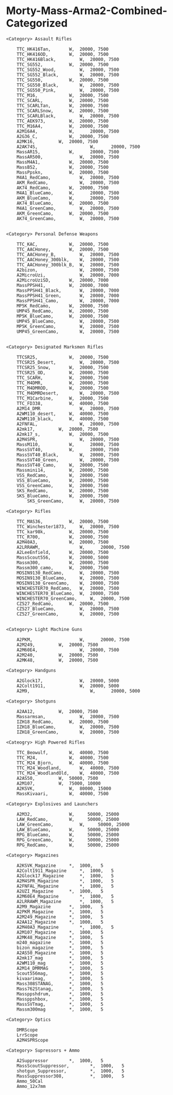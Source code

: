# Morty-Mass-Arma2-Combined-Categorized

    <Category> Assault Rifles
    
        TTC_HK416Tan, 		W, 	20000, 7500
	    TTC_HK416OD, 		W, 	20000, 7500
	    TTC_HK416Black, 		W, 	20000, 7500
        TTC_SG552, 			W, 	20000, 7500
	    TTC_SG552_Wood, 		W, 	20000, 7500
	    TTC_SG552_Black, 		W, 	20000, 7500
  	    TTC_SG550, 			W, 	20000, 7500
  	    TTC_SG550_Black, 		W, 	20000, 7500
  	    TTC_SG550_Pink, 		W, 	20000, 7500
  	    TTC_M16, 			W, 	20000, 7500
  	    TTC_SCARL, 			W, 	20000, 7500
  	    TTC_SCARLTan, 		W, 	20000, 7500
  	    TTC_SCARLSnow, 		W, 	20000, 7500
  	    TTC_SCARLBlack, 		W, 	20000, 7500
        TTC_AEK973, 		W, 	20000, 7500
        TTC_M16A4, 			W, 	20000, 7500
        A2M16A4,			W,      20000, 7500
        A2G36_C,			W,	20000, 7500
        A2MK16,			W,	20000, 7500
	    A2AK74S,                    W,      20000, 7500
	    MassAR15,			W,      20000, 7500
	    MassAR500,		        W,	20000, 7500
	    MassM4A1,			W,	20000, 7500
	    MassB52,			W,	20000, 7500	
	    MassPpskn,			W,	20000, 7500
	    M4A1_RedCamo,     		W, 	20000, 7500
	    AKM_RedCamo,      		W, 	20000, 7500
	    AK74_RedCamo, 		W, 	20000, 7500
	    M4A1_BlueCamo, 		W,      20000, 7500
	    AKM_BlueCamo, 		W,      20000, 7500
	    AK74_BlueCamo, 		W, 	20000, 7500
	    M4A1_GreenCamo, 		W, 	20000, 7500
	    AKM_GreenCamo, 		W, 	20000, 7500
	    AK74_GreenCamo, 		W, 	20000, 7500
	    
	
    <Category> Personal Defense Weapons
    
        TTC_KAC, 			W, 	20000, 7500
	    TTC_AACHoney, 		W, 	20000, 7500
	    TTC_AACHoney_B, 		W, 	20000, 7500
	    TTC_AACHoney_300blk, 	W, 	20000, 7500
	    TTC_AACHoney_300blk_B, 	W, 	20000, 7500
        A2bizon,		        W,	20000, 7500
	    A2MicroUzi,		        W,	20000, 7000
	    A2MicroUziSD,		W,	20000, 7000
	    MassPPSH41,			W,	20000, 7000	
	    MassPPSH41_Black,		W,	20000, 7000	
	    MassPPSH41_Green,		W,	20000, 7000	
	    MassPPSH41_Camo,		W,	20000, 7000
	    MP5K_RedCamo, 		W, 	20000, 7500
	    UMP45_RedCamo, 		W, 	20000, 7500
	    MP5K_BlueCamo, 		W, 	20000, 7500
	    UMP45_BlueCamo, 		W, 	20000, 7500
	    MP5K_GreenCamo, 		W, 	20000, 7500
	    UMP45_GreenCamo, 		W, 	20000, 7500
	
   
    <Category> Designated Marksmen Rifles
    
        TTCSR25, 			W, 	20000, 7500
	    TTCSR25_Desert, 		W, 	20000, 7500
	    TTCSR25_Snow, 		W, 	20000, 7500
	    TTCSR25_OD, 		W, 	20000, 7500
        TTC_SCARH, 			W, 	20000, 7500
        TTC_M4DMR, 			W, 	20000, 7500
	    TTC_M4DMROD, 		W, 	20000, 7500
	    TTC_M4DMRDesert, 		W, 	20000, 7500
	    TTC_M1Carbine, 		W, 	20000, 7500
	    TTC_FD338, 			W, 	40000, 7500
	    A2M14_DMR         		W, 	20000, 7500
	    A2WM110_desert,		W,	40000, 7500
	    A2WM110_black,		W,	40000, 7500
	    A2FNFAL,		        W,	20000, 7500
	    A2mk17,			W,	20000, 7500
	    A2mk17_s,			W,	20000, 7500
	    A2M4SPR,		        W,	20000, 7500
	    MassM110,			W,      20000, 7500
	    MassSVT40,			W,      20000, 7500	
	    MassSVT40_Black,		W,	20000, 7500
	    MassSVT40_Green,		W,	20000, 7500
	    MassSVT40_Camo,		W,	20000, 7500
	    Massmini14,			W,	20000, 7500
	    VSS_RedCamo, 		W, 	20000, 7500
	    VSS_BlueCamo,	 	W, 	20000, 7500
	    VSS_GreenCamo, 		W, 	20000, 7500
	    SKS_RedCamo, 		W, 	20000, 7500
	    SKS_BlueCamo, 		W, 	20000, 7500
            SKS_GreenCamo, 		W, 	20000, 7500
      
    <Category> Rifles
    
        TTC_MAS36, 			W, 	20000, 7500
	    TTC_Winchester1873, 	W, 	20000, 7500
	    TTC_kar98k, 		W, 	20000, 7500
	    TTC_R700, 			W, 	20000, 7500
	    A2M40A3,			W,	20000, 7500
	    A2LRRAWM,           	W,      20000, 7500
	    A2LeeEnfield,		W,	20000, 7500
	    MassScout556,		W,	20000, 5000
	    Massm300,			W,	20000, 7500	
	    Massm300_camo,		W,	20000, 7500
	    MOSIN9130_RedCamo, 		W, 	20000, 7500
	    MOSIN9130_BlueCamo, 	W, 	20000, 7500
	    MOSIN9130_GreenCamo, 	W, 	20000, 7500
	    WINCHESTER70_RedCamo, 	W, 	20000, 7500
	    WINCHESTER70_BlueCamo, 	W, 	20000, 7500
	    WINCHESTER70_GreenCamo, 	W, 	20000, 7500
	    CZ527_RedCamo, 		W, 	20000, 7500
	    CZ527_BlueCamo, 		W, 	20000, 7500
	    CZ527_GreenCamo, 		W, 	20000, 7500
	    
	   
    <Category> Light Machine Guns
    
        A2PKM,              	W,      20000, 7500
	    A2M249,		   	W,	20000, 7500
	    A2M60E4,		        W,	20000, 7500
	    A2M240,			W,	20000, 7500
	    A2MK48,			W,	20000, 7500
		
    <Category> Handguns
    
        A2Glock17,		    	W,	20000, 5000
	    A2Colt1911,		    	W,	20000, 5000
	    A2M9,                       W,      20000, 5000
	 
    <Category> Shotguns
    
        A2AA12,			W,	20000, 7500
	    Massarmsan,		        W,	20000, 7500
	    IZH18_RedCamo, 		W, 	20000, 7500
	    IZH18_BlueCamo, 		W, 	20000, 7500
	    IZH18_GreenCamo, 		W, 	20000, 7500

    <Cateogry> High Powered Rifles
    	
	    TTC_Beowulf, 		W, 	40000, 7500
	    TTC_M24, 			W, 	40000, 7500
	    TTC_M24_Bjorn, 		W, 	40000, 7500
	    TTC_M24_Woodland, 		W, 	40000, 7500
	    TTC_M24_WoodlandOld, 	W, 	40000, 7500
	    A2AS50,			W,	50000, 7500
	    A2M107,			W,	75000, 10000
	    A2KSVK,		    	W,	80000, 15000
	    MassKivaari,		W,	40000, 7500	

    <Category> Explosives and Launchers
    
        A2M32,		    	W,     50000, 25000
	    LAW_RedCamo, 		W,     50000, 25000
	    LAW_GreenCamo,  		W,     50000, 25000
	    LAW_BlueCamo,		W,     50000, 25000
	    RPG_BlueCamo, 		W,     50000, 25000
	    RPG_GreenCamo,		W,     50000, 25000
	    RPG_RedCamo, 		W,     50000, 25000
	    
    <Category> Magazines
    
        A2KSVK_Magazine		*,	1000,	5
        A2Colt1911_Magazine		*,	1000,	5
        A2Glock17_Magazine		*,	1000,	5
        A2M4SPR_Magazine		*,	1000,	5
        A2FNFAL_Magazine		*,	1000,	5
        A2UZI_Magazine		*,	1000,	5
        A2M60E4_Magazine		*,	1000,	5
        A2LRRAWM_Magazine		*,	1000,	5
        A2M9_Magazine		*,	1000,	5
        A2PKM_Magazine		*,	1000,	5
        A2M249_Magazine		*,	1000,	5
        A2AA12_Magazine		*,	1000,	5
        A2M40A3_Magazine		*,	1000,	5
        A2M107_Magazine		*,	1000,	5
        A2MK48_Magazine		*,	1000,	5
        m240_magazine		*,	1000,	5
        bizon_magazine		*,	1000,	5
        A2AS50_Magazine		*,	1000,	5
        A2mk17_mag			*,	1000,	5
        A2WM110_mag			*,	1000,	5
        A2M14_DMRMAG		*,	1000,	5
	    Scout556mag,		*,	1000,	5	
	    kivaarimag,			*,	1000,	5	
	    Mass308STANAG,		*,	1000,	5	
	    Mass762Stanag,		*,	1000,	5	
	    Massppshdrum,		*,	1000,	5	
	    Massppshbox,		*,	1000,	5	
	    MassSVTmag,			*,	1000,	5	
	    Massm300mag			*,	1000,	5

    <Category> Optics
      
        DMRScope
        LrrScope
        A2M4SPRScope
      
    <Category> Supressors + Ammo
      
        A2Suppressor 		*,	1000,	5
	    MassScoutSuppressor,        *,	1000,	5	
	    shotgun_Suppressor,	        *,	1000,	5	
	    MassSuppressor308,	        *,	1000,	5
        Ammo_50Cal   		
        Ammo_12x7mm	        
